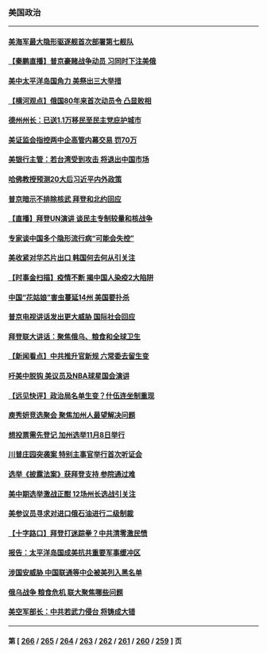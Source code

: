 ### 美国政治
---
#### [美海军最大隐形驱逐舰首次部署第七舰队](../../pages/ncid1078159/n13829845.md) 
#### [【秦鹏直播】普京豪赌战争动员 习同时下注美俄](../../pages/ncid1078159/n13829889.md) 
#### [美中太平洋岛国角力 美祭出三大举措](../../pages/ncid1078159/n13829861.md) 
#### [【横河观点】俄国80年来首次动员令 凸显败相](../../pages/ncid1078159/n13829734.md) 
#### [德州州长：已送1.1万移民至民主党庇护城市](../../pages/ncid1078159/n13829887.md) 
#### [美证监会指控两中企高管内幕交易 罚70万](../../pages/ncid1078159/n13829866.md) 
#### [美银行主管：若台湾受到攻击 将退出中国市场](../../pages/ncid1078159/n13829852.md) 
#### [哈佛教授预测20大后习近平内外政策](../../pages/ncid1078159/n13829176.md) 
#### [普京暗示不排除核武 拜登和北约回应](../../pages/ncid1078159/n13829822.md) 
#### [【直播】拜登UN演讲 谈民主专制较量和核战争](../../pages/ncid1078159/n13829827.md) 
#### [专家谈中国多个隐形流行病“可能会失控”](../../pages/ncid1078159/n13829808.md) 
#### [美收紧对华芯片出口 韩国何去何从引关注](../../pages/ncid1078159/n13829752.md) 
#### [【时事金扫描】疫情不断 揭中国人染疫2大陷阱](../../pages/ncid1078159/n13829333.md) 
#### [中国“花姑娘”害虫蔓延14州 美国要扑杀](../../pages/ncid1078159/n13829751.md) 
#### [普京电视讲话发出更大威胁 国际社会回应](../../pages/ncid1078159/n13829615.md) 
#### [拜登联大讲话：聚焦俄乌、粮食和全球卫生](../../pages/ncid1078159/n13829581.md) 
#### [【新闻看点】中共推升官新规 六常委去留生变](../../pages/ncid1078159/n13829166.md) 
#### [吁美中脱钩 美议员及NBA球星国会演讲](../../pages/ncid1078159/n13829285.md) 
#### [【远见快评】政治局名单生变？什伍连坐制重现](../../pages/ncid1078159/n13829328.md) 
#### [庾秀妍竞选聚会 聚焦加州人最望解决问题](../../pages/ncid1078159/n13829294.md) 
#### [想投票需先登记 加州选举11月8日举行](../../pages/ncid1078159/n13829289.md) 
#### [川普庄园突袭案 特别主事官举行首次听证会](../../pages/ncid1078159/n13829219.md) 
#### [选举《披露法案》获拜登支持 参院通过难](../../pages/ncid1078159/n13829037.md) 
#### [美中期选举激战正酣 12场州长选战引关注](../../pages/ncid1078159/n13827881.md) 
#### [美参议员寻求对进口俄石油进行二级制裁](../../pages/ncid1078159/n13829145.md) 
#### [【十字路口】拜登打迷踪拳？中共清零激民愤](../../pages/ncid1078159/n13828922.md) 
#### [报告：太平洋岛国成美抗共重要军事缓冲区](../../pages/ncid1078159/n13829074.md) 
#### [涉国安威胁 中国联通等中企被美列入黑名单](../../pages/ncid1078159/n13829142.md) 
#### [俄乌战争 粮食危机 联大聚焦哪些问题](../../pages/ncid1078159/n13828959.md) 
#### [美空军部长：中共若武力侵台 将铸成大错](../../pages/ncid1078159/n13828838.md) 

---
#### 第 [ [266](./266.md) / [265](./265.md) / [264](./264.md) / [263](./263.md) / [262](./262.md) / [261](./261.md) / [260](./260.md) / [259](./259.md) ] 页
